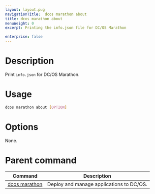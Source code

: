```yaml
---
layout: layout.pug
navigationTitle:  dcos marathon about
title: dcos marathon about
menuWeight: 0
excerpt: Printing the info.json file for DC/OS Marathon

enterprise: false
---
```



# Description
Print `info.json` for DC/OS Marathon.

# Usage

```bash
dcos marathon about [OPTION]
```

# Options

None.

# Parent command

| Command | Description |
|---------|-------------|
| [dcos marathon](/1.11/cli/command-reference/dcos-marathon/) | Deploy and manage applications to DC/OS. |

<!-- # Examples -->

